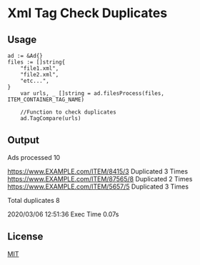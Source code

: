 # Xml Tag Check Duplicates

## Usage

```golang
ad := &Ad{}
files := []string{
	"file1.xml",
	"file2.xml",
    "etc...",
}
	var urls, _ []string = ad.filesProcess(files, ITEM_CONTAINER_TAG_NAME)

    //Function to check duplicates
	ad.TagCompare(urls)
```

## Output

Ads processed 10 

https://www.EXAMPLE.com/ITEM/8415/3 Duplicated 3 Times
https://www.EXAMPLE.com/ITEM/87565/8 Duplicated 2 Times
https://www.EXAMPLE.com/ITEM/5657/5 Duplicated 3 Times

Total duplicates 8

2020/03/06 12:51:36 Exec Time 0.07s

## License
[MIT](https://choosealicense.com/licenses/mit/)
